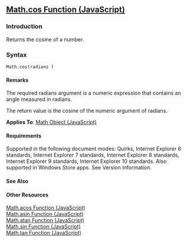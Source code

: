 ## [Math.cos Function (JavaScript)](Math.cos-Function.html)

### Introduction 

 Returns the cosine of a number.

### Syntax 

```
Math.cos(radians )
```

#### Remarks 

<div id="languageReferenceRemarksSection" class="section" name="collapseableSection" style="">
  <p xmlns:util="util">
    The required <span class="parameter" sdata="paramReference">radians</span> argument is a numeric expression that contains an angle measured in radians.
  </p>
  <p xmlns:util="util">
    The return value is the cosine of the numeric argument of <span class="parameter" sdata="paramReference">radians</span>.
  </p>
  <p xmlns:util="util">
    <b>Applies To</b>: <span sdata="link"><a href="607b94cb-921c-43cd-b514-fdbc13aeced6.htm">Math Object (JavaScript)</a></span>
  </p>
</div>

#### Requirements 

<div id="requirementsTitleSection" class="section" name="collapseableSection" style="">
  <p xmlns:util="util"></p>
  <p>
    Supported in the following document modes: Quirks, Internet Explorer 6 standards, Internet Explorer 7 standards, Internet Explorer 8 standards, Internet Explorer 9 standards, Internet Explorer 10
    standards. Also supported in Windows Store apps. See Version Information.
  </p>
</div>

#### See Also 

<div id="seeAlsoSection" class="section" name="collapseableSection" style="">
  <h4 class="subHeading">
    Other Resources
  </h4>
  <div class="seeAlsoStyle">
    <span sdata="link" xmlns:util="util"><a href="828cb3c3-bdf7-4bb7-97ae-3617ce4b2d62.htm">Math.acos Function (JavaScript)</a></span>
  </div>
  <div class="seeAlsoStyle">
    <span sdata="link" xmlns:util="util"><a href="735a99a6-1693-45c5-9e9e-fb82771476f5.htm">Math.asin Function (JavaScript)</a></span>
  </div>
  <div class="seeAlsoStyle">
    <span sdata="link" xmlns:util="util"><a href="087388c5-882d-4b4f-9a9a-ca224185054f.htm">Math.atan Function (JavaScript)</a></span>
  </div>
  <div class="seeAlsoStyle">
    <span sdata="link" xmlns:util="util"><a href="2e36fb5d-7e7b-4133-9f73-dcc817ac51fe.htm">Math.sin Function (JavaScript)</a></span>
  </div>
  <div class="seeAlsoStyle">
    <span sdata="link" xmlns:util="util"><a href="b1b39dc6-ecc9-4189-92af-3149fc9dc9ad.htm">Math.tan Function (JavaScript)</a></span>
  </div>
</div>

